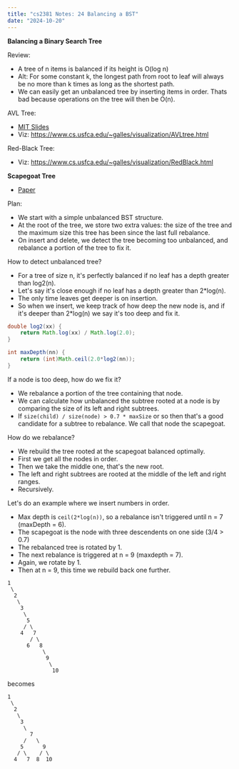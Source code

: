 ```yaml
---
title: "cs2381 Notes: 24 Balancing a BST"
date: "2024-10-20"
---
```


**Balancing a Binary Search Tree**

Review:

 - A tree of n items is balanced if its height is O(log n)
 - Alt: For some constant k, the longest path from root to leaf will
   always be no more than k times as long as the shortest path.
 - We can easily get an unbalanced tree by inserting items in order.
   Thats bad because operations on the tree will then be O(n).

AVL Tree:

 - [MIT Slides](
   https://homework.quest/classes/2023-09/cs2381/files/mit-6.006-sp110-lec04.pdf)
 - Viz: https://www.cs.usfca.edu/~galles/visualization/AVLtree.html

Red-Black Tree:

 - Viz: https://www.cs.usfca.edu/~galles/visualization/RedBlack.html

**Scapegoat Tree**

 - [Paper](http://people.csail.mit.edu/rivest/pubs/GR93.pdf)

Plan:

 - We start with a simple unbalanced BST structure.
 - At the root of the tree, we store two extra values: the size of the
   tree and the maximum size this tree has been since the last full
   rebalance.
 - On insert and delete, we detect the tree becoming too unbalanced,
   and rebalance a portion of the tree to fix it.

How to detect unbalanced tree?

 - For a tree of size n, it's perfectly balanced if no leaf has a depth
   greater than log2(n).
 - Let's say it's close enough if no leaf has a depth greater than 2*log(n).
 - The only time leaves get deeper is on insertion.
 - So when we insert, we keep track of how deep the new node is, and if it's
   deeper than 2*log(n) we say it's too deep and fix it.
 
```java
double log2(xx) {
    return Math.log(xx) / Math.log(2.0);
}

int maxDepth(nn) {
    return (int)Math.ceil(2.0*log2(nn));
}
```

If a node is too deep, how do we fix it?

 - We rebalance a portion of the tree containing that node.
 - We can calculate how unbalanced the subtree rooted at a node is by
   comparing the size of its left and right subtrees.
 - If ``size(child) / size(node) > 0.7 * maxSize`` or so then that's a good
   candidate for a subtree to rebalance. We call that node the
   scapegoat.

How do we rebalance?

 - We rebuild the tree rooted at the scapegoat balanced optimally.
 - First we get all the nodes in order.
 - Then we take the middle one, that's the new root.
 - The left and right subtrees are rooted at the middle of the left
   and right ranges.
 - Recursively.
 
Let's do an example where we insert numbers in order.

 - Max depth is ``ceil(2*log(n))``, so a rebalance isn't triggered
until n = 7 (maxDepth = 6).
 - The scapegoat is the node with three descendents on one side (3/4 > 0.7)
 - The rebalanced tree is rotated by 1.
 - The next rebalance is triggered at n = 9 (maxdepth = 7).
 - Again, we rotate by 1.
 - Then at n = 9, this time we rebuild back one further.
 
```
1
 \
  2
   \
    3
     \
      5
     / \
    4   7
       / \
      6   8
           \
            9
             \
              10
```

becomes

```
1
 \
  2
   \
    3
     \
       7
     /   \
    5      9
   / \    / \
  4   7  8  10
```
